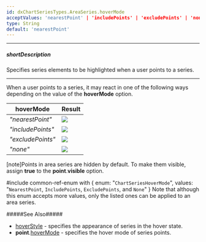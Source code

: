 ```yaml
---
id: dxChartSeriesTypes.AreaSeries.hoverMode
acceptValues: 'nearestPoint' | 'includePoints' | 'excludePoints' | 'none'
type: String
default: 'nearestPoint'
---
```

---
##### shortDescription
Specifies series elements to be highlighted when a user points to a series.

---
When a user points to a series, it may react in one of the following ways depending on the value of the **hoverMode** option.

<div class="simple-table">
    <table>
        <thead>
            <tr>
                <th>hoverMode</th>
                <th>Result</th>
            </tr>
        </thead>
        <tbody>
            <tr>
                <td><i>"nearestPoint"</i></td>
                <td><img src="/Content/images/doc/19_2/ChartJS/hoverMode/series/area/nearestPoint.png" /></td>
            </tr>
            <tr>
                <td><i>"includePoints"</i></td>
                <td><img src="/Content/images/doc/19_2/ChartJS/hoverMode/series/area/includePoints.png" /></td>
            </tr>
            <tr>
                <td><i>"excludePoints"</i></td>
                <td><img src="/Content/images/doc/19_2/ChartJS/hoverMode/series/area/excludePoints.png" /></td>
            </tr>
            <tr>
                <td><i>"none"</i></td>
                <td><img src="/Content/images/doc/19_2/ChartJS/hoverMode/series/area/none.png" /></td>
            </tr>
        </tbody>
    </table>
</div>

[note]Points in area series are hidden by default. To make them visible, assign **true** to the **point**.**visible** option.

#include common-ref-enum with {
    enum: "`ChartSeriesHoverMode`",
    values: "`NearestPoint`, `IncludePoints`, `ExcludePoints`, and `None`"
} Note that although this enum accepts more values, only the listed ones can be applied to an area series.

#####See Also#####
- [hoverStyle](/api-reference/20%20Data%20Visualization%20Widgets/dxChart/5%20Series%20Types/CommonSeries/hoverStyle '/Documentation/ApiReference/Data_Visualization_Widgets/dxChart/Series_Types/AreaSeries/hoverStyle/') - specifies the appearance of series in the hover state.
- **point**.[hoverMode](/api-reference/20%20Data%20Visualization%20Widgets/dxChart/5%20Series%20Types/CommonSeries/point/hoverMode.md '/Documentation/ApiReference/Data_Visualization_Widgets/dxChart/Series_Types/AreaSeries/point/#hoverMode') - specifies the hover mode of series points.